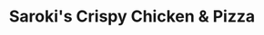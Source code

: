 ---
title: "Saroki's Crispy Chicken & Pizza"
url: /warren/sarokis-crispy-chicken-and-pizza/
shop: convenience
---